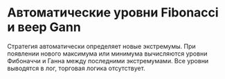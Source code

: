 # Автоматические уровни Fibonacci и веер Gann

Стратегия автоматически определяет новые экстремумы. При появлении нового максимума или минимума вычисляются уровни Фибоначчи и Ганна между последними экстремумами. Все уровни выводятся в лог, торговая логика отсутствует.
